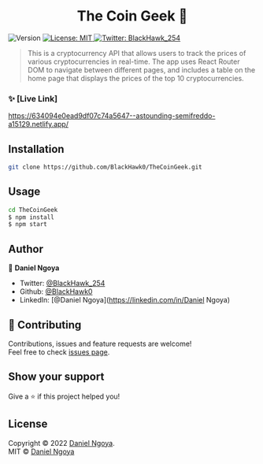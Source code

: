<h1 align="center">The Coin Geek 👋</h1>

<p>
  <img alt="Version" src="https://img.shields.io/badge/version-1.0-blue.svg?cacheSeconds=2592000" />
  <a href="https://choosealicense.com/licenses/mit/" target="_blank">
    <img alt="License: MIT" src="https://img.shields.io/badge/License-MIT-yellow.svg" />
  </a>
  <a href="https://twitter.com/BlackHawk_254" target="_blank">
    <img alt="Twitter: BlackHawk_254" src="https://img.shields.io/twitter/follow/BlackHawk_254.svg?style=social" />
  </a>
</p>

> This is a cryptocurrency API that allows users to track the prices of various cryptocurrencies in real-time. The app uses React Router DOM to navigate between different pages, and includes a table on the home page that displays the prices of the top 10 cryptocurrencies.

### ✨ [Live Link]
https://634094e0ead9df07c74a5647--astounding-semifreddo-a15129.netlify.app/

## Installation

```sh
git clone https://github.com/BlackHawk0/TheCoinGeek.git
```

## Usage

```sh
cd TheCoinGeek
$ npm install
$ npm start
```

## Author

👤 **Daniel Ngoya**

* Twitter: [@BlackHawk\_254](https://twitter.com/BlackHawk\_254)
* Github: [@BlackHawk0](https://github.com/BlackHawk0)
* LinkedIn: [@Daniel Ngoya](https://linkedin.com/in/Daniel Ngoya)

## 🤝 Contributing

Contributions, issues and feature requests are welcome!<br />Feel free to check [issues page](https://github.com/BlackHawk0/TheCoinGeek/issues). 

## Show your support

Give a ⭐️ if this project helped you!
## License
Copyright © 2022 [Daniel Ngoya](https://github.com/BlackHawk0).<br />
MIT © [Daniel Ngoya](https://github.com/BlackHawk0)

